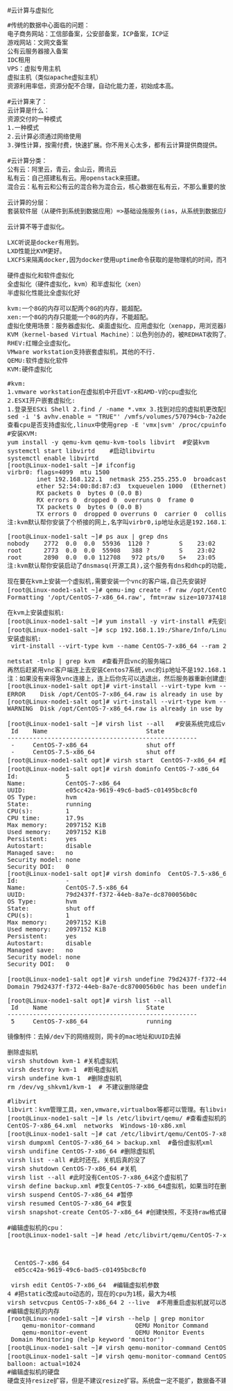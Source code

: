 #云计算与虚拟化
<pre>
#传统的数据中心面临的问题：
电子商务网站：工信部备案，公安部备案，ICP备案，ICP证
游戏网站：文网文备案
公有云服务器接入备案
IDC租用
VPS：虚拟专用主机
虚拟主机（类似apache虚拟主机）
资源利用率低，资源分配不合理，自动化能力差，初始成本高。

#云计算来了：
云计算是什么：
资源交付的一种模式
1.一种模式
2.云计算必须通过网络使用
3.弹性计算，按需付费，快速扩展。你不用关心太多，都有云计算提供商提供。

#云计算分类：
公有云：阿里云，青云，金山云，腾讯云
私有云：自己搭建私有云。用openstack来搭建。
混合云：私有云和公有云的混合称为混合云，核心数据在私有云，不那么重要的放在公有云上。

云计算的分层：
套装软件层（从硬件到系统到数据应用）=>基础设施服务(ias，从系统到数据应用)=>平台服务(pas，从数据到应用)=>软件服务(sas，全部由提供商来做)

云计算不等于虚拟化。

LXC听说是docker有用到。
LXD性能比KVM更好。
LXCFS来隔离docker,因为docker使用uptime命令获取的是物理机的时间，而不是容器的时间。

硬件虚拟化和软件虚拟化
全虚拟化（硬件虚拟化，kvm）和半虚拟化（xen）
半虚拟化性能比全虚拟化好

kvm:一个8G的内存可以配两个8G的内存，能超配。
xen:一个8G的内存只能能一个8G的内存，不能超配。
虚拟化使用场景：服务器虚拟化、桌面虚拟化、应用虚拟化（xenapp，用浏览器来访问客户端程序）。
KVM（kernel-based Virtual Machine）：以色列创办的，被REDHAT收购了。
RHEV:红帽企业虚拟化。
VMware workstation支持嵌套虚拟机，其他的不行.
QEMU:软件虚拟化软件
KVM:硬件虚拟化

#kvm:
1.vmware workstation在虚拟机中开启VT-x和AMD-V的cpu虚拟化
2.ESXI开户嵌套虚拟化:
1.登录至ESXi Shell 2.find / -name *.vmx 3.找到对应的虚拟机更改配置文件,在最后一行添加vhv.enable = "TRUE"
sed -i '$ avhv.enable = "TRUE"' /vmfs/volumes/570794cb-7a2de328-398b-000c294ee9b7/centos7/centos7.vmx
查看cpu是否支持虚拟化,linux中使用grep -E 'vmx|svm' /proc/cpuinfo 看是否有,有的话现在安装KVM
#安装KVM:
yum install -y qemu-kvm qemu-kvm-tools libvirt  #安装kvm
systemctl start libvirtd    #启动libvirtu
systemctl enable libvirtd
[root@Linux-node1-salt ~]# ifconfig 
virbr0: flags=4099<UP,BROADCAST,MULTICAST>  mtu 1500
        inet 192.168.122.1  netmask 255.255.255.0  broadcast 192.168.122.255
        ether 52:54:00:8d:87:d3  txqueuelen 1000  (Ethernet)
        RX packets 0  bytes 0 (0.0 B)
        RX errors 0  dropped 0  overruns 0  frame 0
        TX packets 0  bytes 0 (0.0 B)
        TX errors 0  dropped 0 overruns 0  carrier 0  collisions 0
注:kvm默认帮你安装了个桥接的网上,名字叫virbr0,ip地址永远是192.168.122.1

[root@Linux-node1-salt ~]# ps aux | grep dns
nobody    2772  0.0  0.0  55936  1120 ?        S    23:02   0:00 /usr/sbin/dnsmasq --conf-file=/var/lib/libvirt/dnsmasq/default.conf --leasefile-ro --dhcp-script=/usr/libexec/libvirt_leaseshelper
root      2773  0.0  0.0  55908   388 ?        S    23:02   0:00 /usr/sbin/dnsmasq --conf-file=/var/lib/libvirt/dnsmasq/default.conf --leasefile-ro --dhcp-script=/usr/libexec/libvirt_leaseshelper
root      2890  0.0  0.0 112708   972 pts/0    S+   23:05   0:00 grep --color=auto dns
注:kvm默认帮你安装启动了dnsmasq(开源工具),这个服务有dns和dhcp的功能,会给你的虚拟机分配ip和dns

现在要在kvm上安装一个虚拟机,需要安装一个vnc的客户端,自己先安装好
[root@Linux-node1-salt ~]# qemu-img create -f raw /opt/CentOS-7-x86_64.raw 10G   #raw虚拟机镜像的格式,是一种裸磁盘,镜像给10G大小，就是整个虚拟机的硬盘大小 
Formatting '/opt/CentOS-7-x86_64.raw', fmt=raw size=10737418240

在kvm上安装虚拟机:
[root@Linux-node1-salt ~]# yum install -y virt-install #先安装装虚拟机的工具
[root@Linux-node1-salt ~]# scp 192.168.1.19:/Share/Info/Linux/Centos7.5.iso /opt #复制iso到/opt下
安装虚拟机:
 virt-install --virt-type kvm --name CentOS-7-x86_64 --ram 2048 --cdrom=/opt/Centos7.5.iso  --disk path=/opt/CentOS-7-x86_64.raw --network network=default --graphics vnc,listen=0.0.0.0 --noautoconsole

netstat -tnlp | grep kvm  #查看开启vnc的服务端口
再然后赶紧用vnc客户端连上去安装Centos7系统,vnc的ip地址不是192.168.122.1,而是这个虚拟机的ip192.168.1.233,光标停留在Install CentOS7上,按tab键进入设置,在quiet后面添加net.ifnames=0 biosdevname=0 使网上名称为eth0
注：如果没有来得急vnc连接上，连上后你先可以选退出，然后服务器重新创建虚拟机，再重新连接即可。
[root@Linux-node1-salt opt]# virt-install --virt-type kvm --name CentOS-7.5-x86_64 --ram 2048 --cdrom=/opt/Centos7.5.iso  --disk path=/opt/CentOS-7-x86_64.raw --network network=default --graphics vnc,listen=0.0.0.0 --noautoconsole
ERROR    Disk /opt/CentOS-7-x86_64.raw is already in use by other guests ['CentOS-7-x86_64']. (Use --check path_in_use=off or --check all=off to override) #由于刚才退出过，有重名，所以这里会报错，提示使用--check path_in_use=off覆盖原先的参数
[root@Linux-node1-salt opt]# virt-install --virt-type kvm --name CentOS-7.5-x86_64 --ram 2048 --cdrom=/opt/Centos7.5.iso  --disk path=/opt/CentOS-7-x86_64.raw --network network=default --graphics vnc,listen=0.0.0.0 --noautoconsole --check path_in_use=off
WARNING  Disk /opt/CentOS-7-x86_64.raw is already in use by other guests ['CentOS-7-x86_64'].

[root@Linux-node1-salt ~]# virsh list --all   #安装系统完成后vnc会断开，这时候需要进入到192.168.1.233中查看虚拟机
 Id    Name                           State
----------------------------------------------------
 -     CentOS-7-x86_64                shut off
 -     CentOS-7.5-x86_64              shut off
[root@Linux-node1-salt opt]# virsh start  CentOS-7-x86_64 #启动虚拟机
[root@Linux-node1-salt opt]# virsh dominfo CentOS-7-x86_64  #查看虚拟机信息
Id:             5
Name:           CentOS-7-x86_64
UUID:           e05cc42a-9619-49c6-bad5-c01495bc8cf0
OS Type:        hvm
State:          running
CPU(s):         1
CPU time:       17.9s
Max memory:     2097152 KiB
Used memory:    2097152 KiB
Persistent:     yes
Autostart:      disable
Managed save:   no
Security model: none
Security DOI:   0
[root@Linux-node1-salt opt]# virsh dominfo  CentOS-7.5-x86_64 
Id:             -
Name:           CentOS-7.5-x86_64
UUID:           79d2437f-f372-44eb-8a7e-dc8700056b0c
OS Type:        hvm
State:          shut off
CPU(s):         1
Max memory:     2097152 KiB
Used memory:    2097152 KiB
Persistent:     yes
Autostart:      disable
Managed save:   no
Security model: none
Security DOI:   0

[root@Linux-node1-salt opt]# virsh undefine 79d2437f-f372-44eb-8a7e-dc8700056b0c #删除CentOS-7.5-x86_64虚拟机
Domain 79d2437f-f372-44eb-8a7e-dc8700056b0c has been undefined

[root@Linux-node1-salt opt]# virsh list --all
 Id    Name                           State
----------------------------------------------------
 5     CentOS-7-x86_64                running

镜像制件：去掉/dev下的网络规则，网卡的mac地址和UUID去掉

删除虚拟机
virsh shutdown kvm-1 #关机虚拟机
virsh destroy kvm-1  #断电虚拟机
virsh undefine kvm-1  #删除虚拟机
rm /dev/vg_shkvm1/kvm-1  # 不建议删除硬盘

#libvirt
libvirt：kvm管理工具，xen,vmware,virtualbox等都可以管理。有libvirt API，openstack来基于这个API来调用kvm的。libvirt挂了不影响虚拟机的使用，只是不能管理虚拟机了。
[root@Linux-node1-salt ~]# ls /etc/libvirt/qemu/ #查看虚拟机的xml
CentOS-7-x86_64.xml  networks  Windows-10-x86.xml
[root@Linux-node1-salt ~]# cat /etc/libvirt/qemu/CentOS-7-x86_64.xml   #libvirt虚拟机的配置参数。
virsh dumpxml CentOS-7-x86_64 > backup.xml  #备份虚拟机xml
virsh undifine CentOS-7-x86_64 #删除虚拟机
virsh list --all #此时还在。关机后真的没了
virsh shutdown CentOS-7-x86_64 #关机
virsh list --all #此时没有CentOS-7-x86_64这个虚拟机了
virsh define backup.xml #恢复CentOS-7-x86_64虚拟机，如果当时在删除这个虚拟机的时候删除了硬盘，则这个操作不能恢复虚拟机
virsh suspend CentOS-7-x86_64 #暂停
virsh resumed CentOS-7-x86_64 #恢复
virsh snapshot-create CentOS-7-x86_64 #创建快照，不支持raw格式硬盘快照

#编辑虚拟机的cpu：
[root@Linux-node1-salt ~]# head /etc/libvirt/qemu/CentOS-7-x86_64.xml
<!--
WARNING: THIS IS AN AUTO-GENERATED FILE. CHANGES TO IT ARE LIKELY TO BE
OVERWRITTEN AND LOST. Changes to this xml configuration should be made using:
  virsh edit CentOS-7-x86_64  #提示使用这个命令来更改虚拟机参数
or other application using the libvirt API.
-->

<domain type='kvm'>
  <name>CentOS-7-x86_64</name>
  <uuid>e05cc42a-9619-49c6-bad5-c01495bc8cf0</uuid>

 virsh edit CentOS-7-x86_64  #编辑虚拟机参数
<vcpu placement='auto' current='1'>4</vcpu> #把static改成auto动态的，现在的cpu为1核，最大为4核
virsh setvcpus CentOS-7-x86_64 2 --live  #不用重启虚拟机就可以改cpu个数（虚拟机cpu模式必须是auto,而不是static,否则此命令失效。如果为static模式只能先关机，再开启虚拟机。最后就可以使用这个命令了，cpu只能添加不能缩小）
#编辑虚拟机的内存
[root@Linux-node1-salt ~]# virsh --help | grep monitor
    qemu-monitor-command           QEMU Monitor Command
    qemu-monitor-event             QEMU Monitor Events
 Domain Monitoring (help keyword 'monitor')
[root@Linux-node1-salt ~]# virsh qemu-monitor-command CentOS-7-x86_64 --hmp --cmd balloon 1024  #更改内存到1024M，最大内存为之前设置的静态内存大小，不能超过2G
[root@Linux-node1-salt ~]# virsh qemu-monitor-command CentOS-7-x86_64 --hmp --cmd info balloon #查看虚拟机现在的内存大小
balloon: actual=1024
#编辑虚拟机的硬盘
硬盘支持resize扩容，但是不建议resize扩容。系统盘一定不能扩，数据备不建议扩，数据盘扩的时候一定要备份数据，如果要扩容建议添加硬盘。

</pre>
